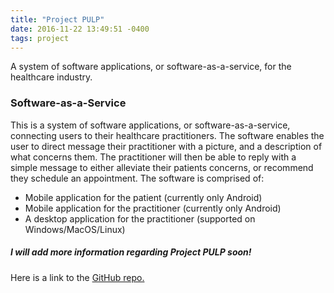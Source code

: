 ```yaml
---
title: "Project PULP"
date: 2016-11-22 13:49:51 -0400
tags: project
---
```

A system of software applications, or software-as-a-service, for the healthcare industry.
<!--sep-->

### Software-as-a-Service ###

This is a system of software applications, or software-as-a-service, connecting users to their healthcare practitioners.
The software enables the user to direct message their practitioner with a picture, and a description of what
concerns them. The practitioner will then be able to reply with a simple message to either alleviate their
patients concerns, or recommend they schedule an appointment. The software is comprised of:
- Mobile application for the patient (currently only Android)
- Mobile application for the practitioner (currently only Android)
- A desktop application for the practitioner (supported on Windows/MacOS/Linux)

##### I will add more information regarding Project PULP soon! #####
Here is a link to the [GitHub repo.](https://github.com/NJTuley/TravoltaProject)
